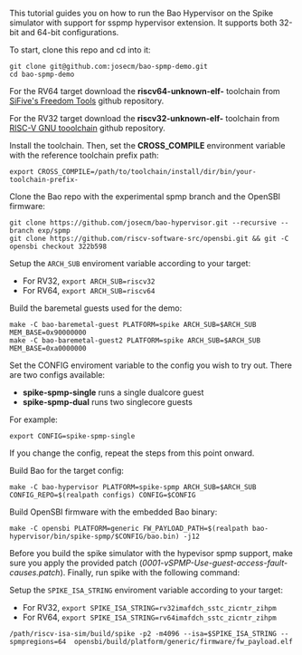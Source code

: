 This tutorial guides you on how to run the Bao Hypervisor on the Spike simulator with support for sspmp hypervisor extension. It supports both 32-bit and 64-bit configurations.

To start, clone this repo and cd into it:

```
git clone git@github.com:josecm/bao-spmp-demo.git
cd bao-spmp-demo
```

For the RV64 target download the **riscv64-unknown-elf-** toolchain from [SiFive's Freedom Tools](https://github.com/sifive/freedom-tools/releases) github repository.

For the RV32 target download the **riscv32-unknown-elf-** toolchain from [RISC-V GNU tooolchain](https://github.com/riscv-collab/riscv-gnu-toolchain/releases/tag/2023.12.20) github repository.

Install the toolchain. Then, set the **CROSS_COMPILE** environment variable with the reference toolchain prefix path:

```
export CROSS_COMPILE=/path/to/toolchain/install/dir/bin/your-toolchain-prefix-
```

Clone the Bao repo with the experimental spmp branch and the OpenSBI firmware:

```
git clone https://github.com/josecm/bao-hypervisor.git --recursive --branch exp/spmp
git clone https://github.com/riscv-software-src/opensbi.git && git -C opensbi checkout 322b598
```

Setup the `ARCH_SUB` enviroment variable according to your target:

- For RV32, `export ARCH_SUB=riscv32`
- For RV64, `export ARCH_SUB=riscv64`

Build the baremetal guests used for the demo:

```
make -C bao-baremetal-guest PLATFORM=spike ARCH_SUB=$ARCH_SUB MEM_BASE=0x90000000
make -C bao-baremetal-guest2 PLATFORM=spike ARCH_SUB=$ARCH_SUB MEM_BASE=0xa0000000
```

Set the CONFIG enviroment variable to the config you wish to try out. There 
are two configs available:

- **spike-spmp-single** runs a single dualcore guest
- **spike-spmp-dual** runs two singlecore guests

For example:

```
export CONFIG=spike-spmp-single
```

If you change the config, repeat the steps from this point onward.

Build Bao for the target config:

```
make -C bao-hypervisor PLATFORM=spike-spmp ARCH_SUB=$ARCH_SUB CONFIG_REPO=$(realpath configs) CONFIG=$CONFIG
```

Build OpenSBI firmware with the embedded Bao binary:

```
make -C opensbi PLATFORM=generic FW_PAYLOAD_PATH=$(realpath bao-hypervisor/bin/spike-spmp/$CONFIG/bao.bin) -j12
```

Before you build the spike simulator with the hypevisor spmp support, make sure you apply the provided patch (*0001-vSPMP-Use-guest-access-fault-causes.patch*). Finally, run spike with the following command:

Setup the `SPIKE_ISA_STRING` enviroment variable according to your target:

- For RV32, `export SPIKE_ISA_STRING=rv32imafdch_sstc_zicntr_zihpm`
- For RV64, `export SPIKE_ISA_STRING=rv64imafdch_sstc_zicntr_zihpm`


```
/path/riscv-isa-sim/build/spike -p2 -m4096 --isa=$SPIKE_ISA_STRING --spmpregions=64  opensbi/build/platform/generic/firmware/fw_payload.elf
```
